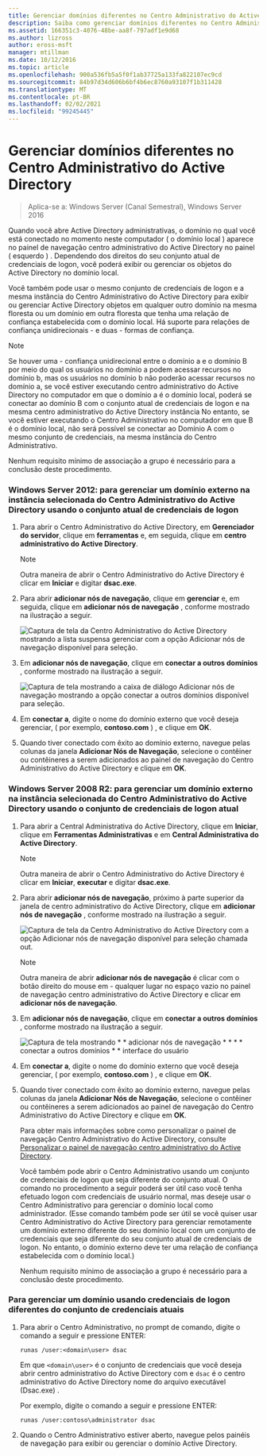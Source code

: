 ```yaml
---
title: Gerenciar domínios diferentes no Centro Administrativo do Active Directory
description: Saiba como gerenciar domínios diferentes no Centro Administrativo do Active Directory.
ms.assetid: 166351c3-4076-48be-aa8f-797adf1e9d68
ms.author: lizross
author: eross-msft
manager: mtillman
ms.date: 10/12/2016
ms.topic: article
ms.openlocfilehash: 900a536fb5a5f0f1ab37725a133fa822107ec9cd
ms.sourcegitcommit: 84b97d34d606b6bf4b6ec8760a93107f1b311428
ms.translationtype: MT
ms.contentlocale: pt-BR
ms.lasthandoff: 02/02/2021
ms.locfileid: "99245445"
---
```

# <a name="manage-different-domains-in-active-directory-administrative-center"></a>Gerenciar domínios diferentes no Centro Administrativo do Active Directory

>Aplica-se a: Windows Server (Canal Semestral), Windows Server 2016

  Quando você abre Active Directory administrativas, o domínio no qual você está conectado no momento neste computador \( o domínio local \) aparece no painel de navegação centro administrativo do Active Directory no painel \( esquerdo \) . Dependendo dos direitos do seu conjunto atual de credenciais de logon, você poderá exibir ou gerenciar os objetos do Active Directory no domínio local.

 Você também pode usar o mesmo conjunto de credenciais de logon e a mesma instância do Centro Administrativo do Active Directory para exibir ou gerenciar Active Directory objetos em qualquer outro domínio na mesma floresta ou um domínio em outra floresta que tenha uma relação de confiança estabelecida com o domínio local. Há suporte para relações de confiança unidirecionais \- e duas \- formas de confiança.

> [!NOTE]
>  Se houver uma \- confiança unidirecional entre o domínio a e o domínio B por meio do qual os usuários no domínio a podem acessar recursos no domínio b, mas os usuários no domínio b não poderão acessar recursos no domínio a, se você estiver executando centro administrativo do Active Directory no computador em que o domínio a é o domínio local, poderá se conectar ao domínio B com o conjunto atual de credenciais de logon e na mesma centro administrativo do Active Directory instância No entanto, se você estiver executando o Centro Administrativo no computador em que B é o domínio local, não será possível se conectar ao Domínio A com o mesmo conjunto de credenciais, na mesma instância do Centro Administrativo.

 Nenhum requisito mínimo de associação a grupo é necessário para a conclusão deste procedimento.

### <a name="windows-server-2012-to-manage-a-foreign-domain-in-the-selected-instance-of-active-directory-administrative-center-using-the-current-set-of-logon-credentials"></a>Windows Server 2012: para gerenciar um domínio externo na instância selecionada do Centro Administrativo do Active Directory usando o conjunto atual de credenciais de logon

1.  Para abrir o Centro Administrativo do Active Directory, em **Gerenciador do servidor**, clique em **ferramentas** e, em seguida, clique em **centro administrativo do Active Directory**.

    > [!NOTE]
    >  Outra maneira de abrir o Centro Administrativo do Active Directory é clicar em **Iniciar** e digitar **dsac.exe**.

2.  Para abrir **adicionar nós de navegação**, clique em **gerenciar** e, em seguida, clique em **adicionar nós de navegação** , conforme mostrado na ilustração a seguir.

     ![Captura de tela da Centro Administrativo do Active Directory mostrando a lista suspensa gerenciar com a opção Adicionar nós de navegação disponível para seleção.](media/ADDS_ADACAddNavNode.gif)

3.  Em **adicionar nós de navegação**, clique em **conectar a outros domínios** , conforme mostrado na ilustração a seguir.

     ![Captura de tela mostrando a caixa de diálogo Adicionar nós de navegação mostrando a opção conectar a outros domínios disponível para seleção.](media/ADDS_ADACConnectToDomain.gif)

4.  Em **conectar a**, digite o nome do domínio externo que você deseja gerenciar, \( por exemplo, **contoso.com** \) , e clique em **OK**.

5.  Quando tiver conectado com êxito ao domínio externo, navegue pelas colunas da janela **Adicionar Nós de Navegação**, selecione o contêiner ou contêineres a serem adicionados ao painel de navegação do Centro Administrativo do Active Directory e clique em **OK**.

### <a name="windows-server-2008-r2-to-manage-a-foreign-domain-in-the-selected-instance-of-active-directory-administrative-center-using-the-current-set-of-logon-credentials"></a>Windows Server 2008 R2: para gerenciar um domínio externo na instância selecionada do Centro Administrativo do Active Directory usando o conjunto de credenciais de logon atual

1. Para abrir a Central Administrativa do Active Directory, clique em **Iniciar**, clique em **Ferramentas Administrativas** e em **Central Administrativa do Active Directory**.

   > [!NOTE]
   >  Outra maneira de abrir o Centro Administrativo do Active Directory é clicar em **Iniciar**, **executar** e digitar **dsac.exe**.

2. Para abrir **adicionar nós de navegação**, próximo à parte superior da janela de centro administrativo do Active Directory, clique em **adicionar nós de navegação** , conforme mostrado na ilustração a seguir.

    ![Captura de tela da Centro Administrativo do Active Directory com a opção Adicionar nós de navegação disponível para seleção chamada out.](media/click_add_nav_nodes.gif)

   > [!NOTE]
   >  Outra maneira de abrir **adicionar nós de navegação** é clicar com o botão direito do mouse em \- qualquer lugar no espaço vazio no painel de navegação centro administrativo do Active Directory e clicar em **adicionar nós de navegação**.

3. Em **adicionar nós de navegação**, clique em **conectar a outros domínios** , conforme mostrado na ilustração a seguir.

    ![Captura de tela mostrando * * adicionar nós de navegação * * * * conectar a outros domínios * * interface do usuário](media/add_nav_nodes.gif)

4. Em **conectar a**, digite o nome do domínio externo que você deseja gerenciar, \( por exemplo, **contoso.com** \) , e clique em **OK**.

5. Quando tiver conectado com êxito ao domínio externo, navegue pelas colunas da janela **Adicionar Nós de Navegação**, selecione o contêiner ou contêineres a serem adicionados ao painel de navegação do Centro Administrativo do Active Directory e clique em **OK**.

   Para obter mais informações sobre como personalizar o painel de navegação Centro Administrativo do Active Directory, consulte [Personalizar o painel de navegação centro administrativo do Active Directory](customize-the-active-directory-administrative-center-navigation-pane.md).

   Você também pode abrir o Centro Administrativo usando um conjunto de credenciais de logon que seja diferente do conjunto atual. O comando no procedimento a seguir poderá ser útil caso você tenha efetuado logon com credenciais de usuário normal, mas deseje usar o Centro Administrativo para gerenciar o domínio local como administrador. \(Esse comando também pode ser útil se você quiser usar Centro Administrativo do Active Directory para gerenciar remotamente um domínio externo diferente do seu domínio local com um conjunto de credenciais que seja diferente do seu conjunto atual de credenciais de logon. No entanto, o domínio externo deve ter uma relação de confiança estabelecida com o domínio local.\)

   Nenhum requisito mínimo de associação a grupo é necessário para a conclusão deste procedimento.

### <a name="to-manage-a-domain-using-logon-credentials-that-are-different-from-the-current-set-of-logon-credentials"></a>Para gerenciar um domínio usando credenciais de logon diferentes do conjunto de credenciais atuais

1.  Para abrir o Centro Administrativo, no prompt de comando, digite o comando a seguir e pressione ENTER:

     `runas /user:<domain\user> dsac`

     Em que `<domain\user>` é o conjunto de credenciais que você deseja abrir centro administrativo do Active Directory com e `dsac` é o centro administrativo do Active Directory nome do arquivo executável \(Dsac.exe\) .

     Por exemplo, digite o comando a seguir e pressione ENTER:

     `runas /user:contoso\administrator dsac`

2.  Quando o Centro Administrativo estiver aberto, navegue pelos painéis de navegação para exibir ou gerenciar o domínio Active Directory.



